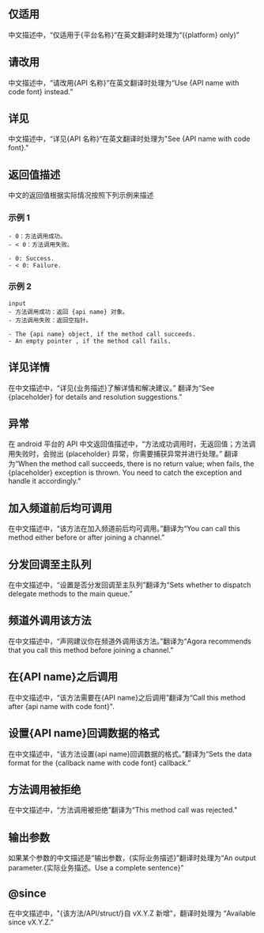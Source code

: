 ## 仅适用

中文描述中，“仅适用于{平台名称}“在英文翻译时处理为“({platform} only)”

## 请改用

中文描述中，“请改用{API 名称}”在英文翻译时处理为“Use {API name with code font} instead.”

## 详见

中文描述中，“详见{API 名称}“在英文翻译时处理为"See {API name with code font}."

## 返回值描述

中文的返回值根据实际情况按照下列示例来描述

### 示例 1

```input
- 0：方法调用成功。
- < 0：方法调用失败。
```

```output
- 0: Success.
- < 0: Failure.
```

### 示例 2

```
input
- 方法调用成功：返回 {api name} 对象。
- 方法调用失败：返回空指针。
```

```output
- The {api name} object, if the method call succeeds.
- An empty pointer , if the method call fails.
```

## 详见详情

在中文描述中，“详见{业务描述}了解详情和解决建议。” 翻译为“See {placeholder} for details and resolution suggestions.”

## 异常

在 android 平台的 API 中文返回值描述中，“方法成功调用时，无返回值；方法调用失败时，会抛出 {placeholder} 异常，你需要捕获异常并进行处理。” 翻译为“When the method call succeeds, there is no return value; when fails, the {placeholder} exception is thrown. You need to catch the exception and handle it accordingly.”

## 加入频道前后均可调用

在中文描述中，“该方法在加入频道前后均可调用。”翻译为“You can call this method either before or after joining a channel.”

## 分发回调至主队列

在中文描述中，“设置是否分发回调至主队列”翻译为“Sets whether to dispatch delegate methods to the main queue.”

## 频道外调用该方法

在中文描述中，“声网建议你在频道外调用该方法。”翻译为“Agora recommends that you call this method before joining a channel.”

## 在{API name}之后调用

在中文描述中，“该方法需要在{API name}之后调用”翻译为“Call this method after {api name with code font}".

## 设置{API name}回调数据的格式

在中文描述中，“该方法设置{api name}回调数据的格式。”翻译为“Sets the data format for the {callback name with code font} callback.”

## 方法调用被拒绝

在中文描述中，“方法调用被拒绝”翻译为“This method call was rejected."

## 输出参数

如果某个参数的中文描述是“输出参数，{实际业务描述}”翻译时处理为“An output parameter.{实际业务描述。Use a complete sentence}”

## @since

在中文描述中，"{该方法/API/struct/}自 vX.Y.Z 新增"，翻译时处理为 “Available since vX.Y.Z.”
